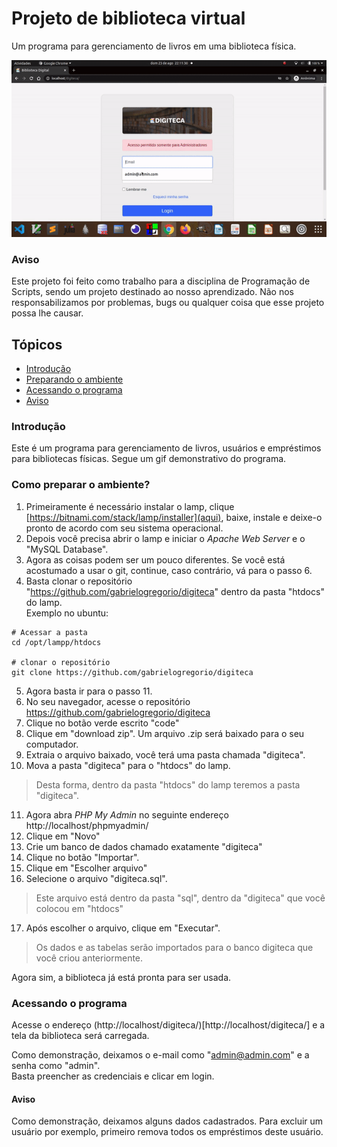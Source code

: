 # Projeto de biblioteca virtual
Um programa para gerenciamento de livros em uma biblioteca física.

![img](docs/usando.gif)

### Aviso
Este projeto foi feito como trabalho para a disciplina de Programação de Scripts, sendo um projeto destinado ao nosso aprendizado. Não nos responsabilizamos por problemas, bugs ou qualquer coisa que esse projeto possa lhe causar.

## Tópicos   

- [Introdução](#Introdução)   
- [Preparando o ambiente](#Preparando-o-ambiente)   
- [Acessando o programa](#Acessando-o-programa)   
- [Aviso](#Aviso)   


### Introdução
Este é um programa para gerenciamento de livros, usuários e empréstimos para bibliotecas físicas. Segue um gif demonstrativo do programa.

### Como preparar o ambiente?   

1. Primeiramente é necessário instalar o lamp, clique [https://bitnami.com/stack/lamp/installer](aqui), baixe, instale e deixe-o pronto de acordo com seu sistema operacional.  
2. Depois você precisa abrir o lamp e iniciar o *Apache Web Server* e o "MySQL Database".  
3. Agora as coisas podem ser um pouco diferentes. Se você está acostumado a usar o git, continue, caso contrário, vá para o passo 6.  
4. Basta clonar o repositório "https://github.com/gabrielogregorio/digiteca" dentro da pasta "htdocs" do lamp.  
Exemplo no ubuntu:  

```shell
# Acessar a pasta
cd /opt/lampp/htdocs

# clonar o repositório
git clone https://github.com/gabrielogregorio/digiteca
```

5. Agora basta ir para o passo 11.  
6. No seu navegador, acesse o repositório https://github.com/gabrielogregorio/digiteca  
7. Clique no botão verde escrito "code"  
8. Clique em "download zip". Um arquivo .zip será baixado para o seu computador.  
9. Extraia o arquivo baixado, você terá uma pasta chamada "digiteca".  
10. Mova a pasta "digiteca" para o "htdocs" do lamp.  
> Desta forma, dentro da pasta "htdocs" do lamp teremos a pasta "digiteca".   
11. Agora abra *PHP My Admin* no seguinte endereço http://localhost/phpmyadmin/  
12. Clique em "Novo"  
13. Crie um banco de dados chamado exatamente "digiteca"  
14. Clique no botão "Importar".  
15. Clique em "Escolher arquivo"  
16. Selecione o arquivo "digiteca.sql".   
> Este arquivo está dentro da pasta "sql", dentro da "digiteca" que você colocou em "htdocs"  
17. Após escolher o arquivo, clique em "Executar".  
> Os dados e as tabelas serão importados para o banco digiteca que você criou anteriormente.  

Agora sim, a biblioteca já está pronta para ser usada.  

### Acessando o programa
Acesse o endereço (http://localhost/digiteca/)[http://localhost/digiteca/] e a tela da biblioteca será carregada.  

Como demonstração, deixamos o e-mail como "admin@admin.com" e a senha como "admin".  
Basta preencher as credenciais e clicar em login.  

#### Aviso    
Como demonstração, deixamos alguns dados cadastrados. Para excluir um usuário por exemplo, primeiro remova todos os empréstimos deste usuário.  


